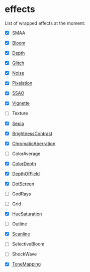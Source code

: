 # effects

List of wrapped effects at the moment:

- [x] SMAA

- [x] [Bloom](https://github.com/react-spring/react-postprocessing/blob/src/effects/Bloom.tsx)
- [x] [Depth](https://github.com/react-spring/react-postprocessing/blob/src/effects/Depth.tsx)
- [x] [Glitch](https://github.com/react-spring/react-postprocessing/blob/src/effects/Glitch.tsx)
- [x] [Noise](https://github.com/react-spring/react-postprocessing/blob/src/effects/Noise.tsx)
- [x] [Pixelation](https://github.com/react-spring/react-postprocessing/blob/src/effects/Pixelation.tsx)
- [x] [SSAO](https://github.com/react-spring/react-postprocessing/blob/src/effects/SSAO.tsx)
- [x] [Vignette](https://github.com/react-spring/react-postprocessing/blob/master/src/effects/Vignette.tsx)
- [ ] Texture
- [x] [Sepia](https://github.com/react-spring/react-postprocessing/blob/master/src/effects/Sepia.tsx)
- [x] [BrightnessContrast](https://github.com/react-spring/react-postprocessing/blob/master/src/effects/BrightnessContrast.tsx)
- [x] [ChromaticAberration](https://github.com/react-spring/react-postprocessing/blob/master/src/effects/ChromaticAberration.tsx)
- [ ] ColorAverage
- [x] [ColorDepth](https://github.com/react-spring/react-postprocessing/blob/master/src/effects/ColorDepth.tsx)
- [x] [DepthOfField](https://github.com/react-spring/react-postprocessing/blob/master/src/effects/DepthOfField.tsx)
- [x] [DotScreen](https://github.com/react-spring/react-postprocessing/blob/master/src/effects/DotScreen.tsx)
- [ ] GodRays
- [ ] Grid
- [x] [HueSaturation](https://github.com/react-spring/react-postprocessing/blob/master/src/effects/HueSaturation.tsx)
- [ ] Outline
- [x] [Scanline](https://github.com/react-spring/react-postprocessing/blob/master/src/effects/Scanline.tsx)
- [ ] SelectiveBloom
- [ ] ShockWave
- [x] [ToneMapping](https://github.com/react-spring/react-postprocessing/blob/master/src/effects/ToneMapping.tsx)
